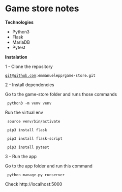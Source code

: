 # Game store notes

<p><strong>Technologies</strong></p>

<ul>
<li>Python3</li>
<li>Flask</li>
<li>MariaDB</li>
<li>Pytest</li>
</ul>


<p><strong>Instalation</strong></p>

<p>1 - Clone the repository</p>

<code>git@github.com:emmanuelepp/game-store.git </code>

<p>2 - Install dependencies</p>

<p>Go to the game-store folder and runs those commands</p>

<code> python3 -m venv venv </code>

<p>Run the virtual env</p>

<code> source venv/bin/activate </code>

<code> pip3 install flask </code>

<code> pip3 install flask-script </code>

<code> pip3 install pytest </code>

3 - Run the app

<p>Go to the app folder and run this command</p>

<code> python manage.py runserver</code>

Check http://localhost:5000






